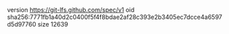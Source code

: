 version https://git-lfs.github.com/spec/v1
oid sha256:7771fb1a40d2c0400f5f4f8bdae2af28c393e2b3405ec7dcce4a6597d5d97760
size 12639
